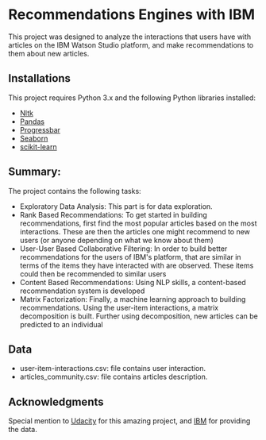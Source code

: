 # Recommendations Engines with IBM
This project was designed to analyze the interactions that users have with articles on the IBM Watson Studio platform, and make recommendations to them about new articles.

##  Installations
This project requires Python 3.x and the following Python libraries installed:
- [Nltk](https://www.nltk.org/)
- [Pandas](http://pandas.pydata.org)
- [Progressbar](https://pypi.org/project/progressbar/)
- [Seaborn](https://seaborn.pydata.org/)
- [scikit-learn](http://scikit-learn.org/stable/)

## Summary:
The project contains the following tasks:
- Exploratory Data Analysis: This part is for data exploration.
- Rank Based Recommendations: To get started in building recommendations, first find the most popular articles based on the most interactions. These are then the articles one might recommend to new users (or anyone depending on what we know about them)
- User-User Based Collaborative Filtering: In order to build better recommendations for the users of IBM's platform,  that are similar in terms of the items they have interacted with are observed. These items could then be recommended to similar users
- Content Based Recommendations:  Using  NLP skills, a content-based recommendation system is developed
- Matrix Factorization: Finally,  a machine learning approach to building recommendations. Using the user-item interactions, a matrix decomposition is built. Further using decomposition, new articles can be predicted to an individual     

## Data
- user-item-interactions.csv: file contains user interaction.
- articles_community.csv: file contains articles description.  

## Acknowledgments
Special mention to [Udacity](https://eu.udacity.com/) for this amazing project, and [IBM](https://dataplatform.cloud.ibm.com/) for providing the data.
